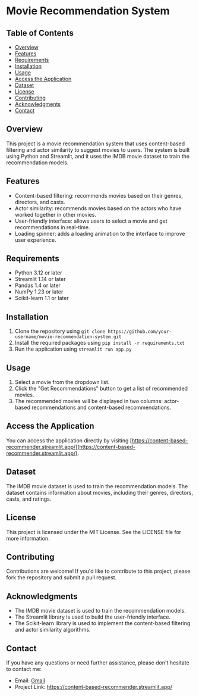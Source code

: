 # Movie Recommendation System

## Table of Contents

*   [Overview](#overview)
*   [Features](#features)
*   [Requirements](#requirements)
*   [Installation](#installation)
*   [Usage](#usage)
*   [Access the Application](#access-the-application)
*   [Dataset](#dataset)
*   [License](#license)
*   [Contributing](#contributing)
*   [Acknowledgments](#acknowledgments)
*   [Contact](#contact)

## Overview

This project is a movie recommendation system that uses content-based filtering and actor similarity to suggest movies to users. The system is built using Python and Streamlit, and it uses the IMDB movie dataset to train the recommendation models.

## Features

*   Content-based filtering: recommends movies based on their genres, directors, and casts.
*   Actor similarity: recommends movies based on the actors who have worked together in other movies.
*   User-friendly interface: allows users to select a movie and get recommendations in real-time.
*   Loading spinner: adds a loading animation to the interface to improve user experience.

## Requirements

*   Python 3.12 or later
*   Streamlit 1.14 or later
*   Pandas 1.4 or later
*   NumPy 1.23 or later
*   Scikit-learn 1.1 or later

## Installation

1.  Clone the repository using `git clone https://github.com/your-username/movie-recommendation-system.git`
2.  Install the required packages using `pip install -r requirements.txt`
3.  Run the application using `streamlit run app.py`

## Usage

1.  Select a movie from the dropdown list.
2.  Click the "Get Recommendations" button to get a list of recommended movies.
3.  The recommended movies will be displayed in two columns: actor-based recommendations and content-based recommendations.

## Access the Application

You can access the application directly by visiting [https://content-based-recommender.streamlit.app/](https://content-based-recommender.streamlit.app/).

## Dataset

The IMDB movie dataset is used to train the recommendation models. The dataset contains information about movies, including their genres, directors, casts, and ratings.

## License

This project is licensed under the MIT License. See the LICENSE file for more information.

## Contributing

Contributions are welcome! If you'd like to contribute to this project, please fork the repository and submit a pull request.

## Acknowledgments

*   The IMDB movie dataset is used to train the recommendation models.
*   The Streamlit library is used to build the user-friendly interface.
*   The Scikit-learn library is used to implement the content-based filtering and actor similarity algorithms.

## Contact

If you have any questions or need further assistance, please don't hesitate to contact me:

*   Email: [Gmail](mailto:jindalpratham68@gmail.com)
*   Project Link: <https://content-based-recommender.streamlit.app/>
